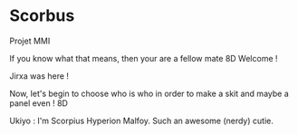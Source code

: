 # Scorbus
Projet MMI

If you know what that means, then your are a fellow mate 8D
Welcome !

Jirxa was here !

Now, let's begin to choose who is who in order to make a skit and maybe a panel even ! 8D

Ukiyo : I'm Scorpius Hyperion Malfoy. Such an awesome (nerdy) cutie.